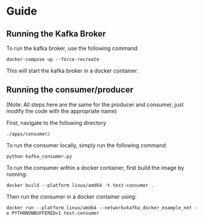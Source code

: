 # Guide

## Running the Kafka Broker
To run the kafka broker, use the following command:
```
docker-compose up --force-recreate
```

This will start the kafka broker in a docker container.


## Running the consumer/producer

(Note: All steps here are the same for the producer and consumer, just modify the code with the appropriate name)

First, navigate to the following directory
```
./apps/consumer/
```

To run the consumer locally, simply run the following command:

```
python kafka_consumer.py
```

To run the consumer within a docker container, first build the image by running:

```
docker build --platform linux/amd64 -t test-consumer .
```

Then run the consumer in a docker container using:
```
docker run --platform linux/amd64 --network=kafka_docker_example_net -e PYTHONUNBUFFERED=1 test-consumer 
```
